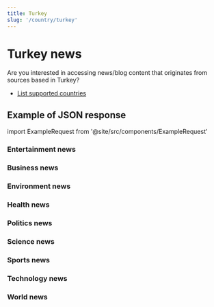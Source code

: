 ```yaml
---
title: Turkey
slug: '/country/turkey'
---
```


# Turkey news

Are you interested in accessing news/blog content that originates from sources based in Turkey?

- [List supported countries](/get-articles/countries)

## Example of JSON response

import ExampleRequest from '@site/src/components/ExampleRequest'

### Entertainment news
<ExampleRequest url="https://apitube.io/v1/news/articles?limit=2&category=news/Arts_and_Entertainment&language=tr"></ExampleRequest>

### Business news
<ExampleRequest url="https://apitube.io/v1/news/articles?limit=2&category=news/Business&language=tr"></ExampleRequest>

### Environment news
<ExampleRequest url="https://apitube.io/v1/news/articles?limit=2&category=news/Environment&language=tr"></ExampleRequest>

### Health news
<ExampleRequest url="https://apitube.io/v1/news/articles?limit=2&category=news/Health&language=tr"></ExampleRequest>

### Politics news
<ExampleRequest url="https://apitube.io/v1/news/articles?limit=2&category=news/Politics&language=tr"></ExampleRequest>

### Science news
<ExampleRequest url="https://apitube.io/v1/news/articles?limit=2&category=news/Science&language=tr"></ExampleRequest>

### Sports news
<ExampleRequest url="https://apitube.io/v1/news/articles?limit=2&category=news/Sports&language=tr"></ExampleRequest>

### Technology news
<ExampleRequest url="https://apitube.io/v1/news/articles?limit=2&category=news/Technology&language=tr"></ExampleRequest>

### World news
<ExampleRequest url="https://apitube.io/v1/news/articles?limit=2&category=news/World&language=tr"></ExampleRequest>
